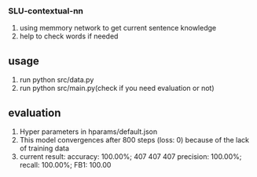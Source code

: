### SLU-contextual-nn

1. using memmory network to get current sentence knowledge
1. help to check words if needed

## usage
1. run python src/data.py
1. run python src/main.py(check if you need evaluation or not) 

## evaluation
1. Hyper parameters in hparams/default.json
1. This model convergences after 800 steps (loss: 0) because of the lack of training data
1. current result: accuracy: 100.00%; 407 407 407 precision: 100.00%; recall: 100.00%; FB1: 100.00

